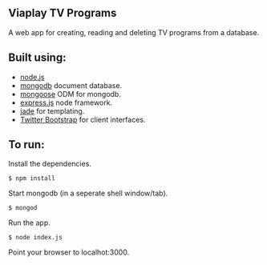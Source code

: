 ## Viaplay TV Programs
  A web app for creating, reading and deleting TV programs from a database.

## Built using:
  * [node.js](http://nodejs.org)
  * [mongodb](http://www.mongodb.org/) document database.
  * [mongoose](http://mongoosejs.com/) ODM for mongodb.
  * [express.js](http://expressjs.com/) node framework.
  * [jade](http://jade-lang.com) for templating.
  * [Twitter Bootstrap](http://getbootstrap.com/2.3.2/) for client interfaces.
  

## To run:
  Install the dependencies.

    $ npm install

  Start mongodb (in a seperate shell window/tab).

    $ mongod

  Run the app.

    $ node index.js

  Point your browser to localhot:3000.